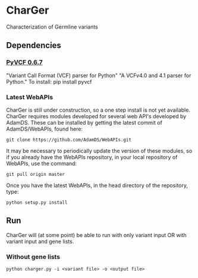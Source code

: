 # CharGer
Characterization of Germline variants
## Dependencies
### [PyVCF 0.6.7](https://pypi.python.org/pypi/PyVCF)
"Variant Call Format (VCF) parser for Python"
"A VCFv4.0 and 4.1 parser for Python."
To install:
	pip install pyvcf
### Latest WebAPIs
CharGer is still under construction, so a one step install is not yet 
available. CharGer requires modules developed for several web API's developed 
by AdamDS. These can be installed by getting the latest commit of 
AdamDS/WebAPIs, found here:

	git clone https://github.com/AdamDS/WebAPIs.git

It may be necessary to periodically update the version of these modules, so if 
you already have the WebAPIs repository, in your local repository of WebAPIs, 
use the command:

	git pull origin master

Once you have the latest WebAPIs, in the head directory of the repository, 
type:

	python setup.py install

## Run
CharGer will (at some point) be able to run with only variant input OR with 
variant input and gene lists.
### Without gene lists

	python charger.py -i <variant file> -o <output file>
